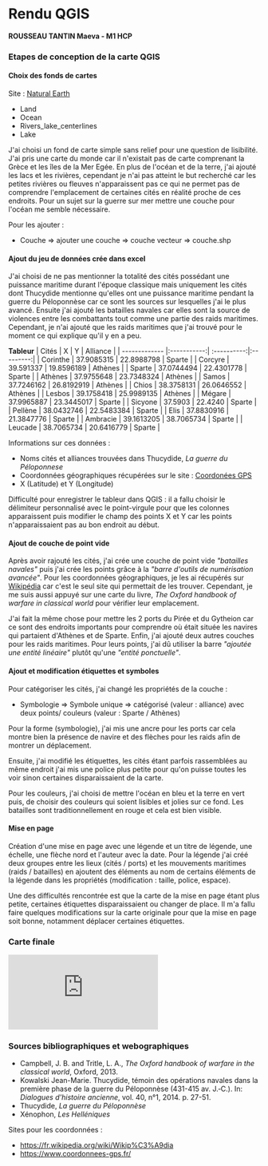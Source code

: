 <!-- Headings -->
# Rendu QGIS
**ROUSSEAU TANTIN Maeva - M1 HCP**
### Etapes de conception de la carte QGIS
#### Choix des fonds de cartes
Site : [Natural Earth](https://www.naturalearthdata.com/downloads/)
* Land
* Ocean 
* Rivers_lake_centerlines
* Lake

J'ai choisi un fond de carte simple sans relief pour une question de lisibilité. J'ai pris une carte du monde car il n'existait pas de carte comprenant la Grèce et les îles de la Mer Egée. En plus de l'océan et de la terre, j'ai ajouté les lacs et les rivières, cependant je n'ai pas atteint le but recherché car les petites rivières ou fleuves n'apparaissent pas ce qui ne permet pas de comprendre l'emplacement de certaines cités en réalité proche de ces endroits. Pour un sujet sur la guerre sur mer mettre une couche pour l'océan me semble nécessaire.

Pour les ajouter : 
* Couche => ajouter une couche => couche vecteur => couche.shp

#### Ajout du jeu de données crée dans excel
J'ai choisi de ne pas mentionner la totalité des cités possédant une puissance maritime durant l'époque classique mais uniquement les cités dont Thucydide mentionne qu'elles ont une puissance maritime pendant la guerre du Péloponnèse car ce sont les sources sur lesquelles j'ai le plus avancé. Ensuite j'ai ajouté les batailles navales car elles sont la source de violences entre les combattants tout comme une partie des raids maritimes. Cependant, je n'ai ajouté que les raids maritimes que j'ai trouvé pour le moment ce qui explique qu'il y en a peu. 

**Tableur**
| Cités         | X           | Y           | Alliance  |
| ------------- |:-----------:| :----------:|:---------:|
| Corinthe      | 37.9085315  | 22.8988798  | Sparte    |
| Corcyre       | 39.591337   | 19.8596189  | Athènes   |
| Sparte        | 37.0744494  | 22.4301778  | Sparte    |
| Athènes       | 37.9755648  | 23.7348324  | Athènes   |
| Samos         | 37.7246162  | 26.8192919  | Athènes   |
| Chios         | 38.3758131  | 26.0646552  | Athènes   |
| Lesbos        | 39.1758418  | 25.9989135  | Athènes   |
| Mégare        | 37.9965887  | 23.3445017  | Sparte    |
| Sicyone       | 37.5903     | 22.4240     | Sparte    |
| Pellène       | 38.0432746  | 22.5483384  | Sparte    |
| Elis          | 37.8830916  | 21.3847776  | Sparte    |
| Ambracie      | 39.1613205  | 38.7065734  | Sparte    |
| Leucade       | 38.7065734  | 20.6416779  | Sparte    |

Informations sur ces données :
* Noms cités et alliances trouvées dans Thucydide, _La guerre du Péloponnese_
* Coordonnées géographiques récupérées sur le site : [Coordonées GPS](https://www.coordonnees-gps.fr/)
* X (Latitude) et Y (Longitude)

Difficulté pour enregistrer le tableur dans QGIS : il a fallu choisir le délimiteur personnalisé avec le point-virgule pour que les colonnes apparaissent puis modifier le champ des points X et Y car les points n'apparaissaient pas au bon endroit au début. 

#### Ajout de couche de point vide
Après avoir rajouté les cités, j'ai crée une couche de point vide _"batailles navales"_ puis j'ai crée les points grâce à la _"barre d'outils de numérisation avancée"_. Pour les coordonnées géographiques, je les ai récupérés sur [Wikipédia](https://fr.wikipedia.org/wiki/Wikip%C3%A9dia) car c'est le seul site qui permettait de les trouver. Cependant, je me suis aussi appuyé sur une carte du livre, _The Oxford handbook of warfare in classical world_ pour vérifier leur emplacement.

J'ai fait la même chose pour mettre les 2 ports du Pirée et du Gytheion car ce sont des endroits importants pour comprendre où était située les navires qui partaient d'Athènes et de Sparte. Enfin, j'ai ajouté deux autres couches pour les raids maritimes. Pour leurs points, j'ai dû utiliser la barre _"ajoutée une entité linéaire"_ plutôt qu'une _"entité ponctuelle"_. 

#### Ajout et modification étiquettes et symboles
Pour catégoriser les cités, j'ai changé les propriétés de la couche :
* Symbologie => Symbole unique => catégorisé (valeur : alliance) avec deux points/ couleurs (valeur : Sparte / Athènes)

Pour la forme (symbologie), j'ai mis une ancre pour les ports car cela montre bien la présence de navire et des flèches pour les raids afin de montrer un déplacement.

Ensuite, j'ai modifié les étiquettes, les cités étant parfois rassemblées au même endroit j'ai mis une police plus petite pour qu'on puisse toutes les voir sinon certaines disparaissaient de la carte.

Pour les couleurs, j'ai choisi de mettre l'océan en bleu et la terre en vert puis, de choisir des couleurs qui soient lisibles et jolies sur ce fond. Les batailles sont traditionnellement en rouge et cela est bien visible. 

#### Mise en page
Création d'une mise en page avec une légende et un titre de légende, une échelle, une flèche nord et l'auteur avec la date. Pour la légende j'ai créé deux groupes entre les lieux (cités / ports) et les mouvements maritimes (raids / batailles) en ajoutent des éléments au nom de certains éléments de la légende dans les propriétés (modification : taille, police, espace).

Une des difficultés rencontrée est que la carte de la mise en page étant plus petite, certaines étiquettes disparaissaient ou changer de place. Il m'a fallu faire quelques modifications sur la carte originale pour que la mise en page soit bonne, notamment déplacer certaines étiquettes.

### Carte finale
![README.md](<https://github.com/MaevaRT30/Rendu-QGIS/blob/500020fd2f329dd88ace03b98d79769717790520/README.md>)

### Sources bibliographiques et webographiques
* Campbell, J. B. and Tritle, L. A., _The Oxford handbook of warfare in the classical world_, Oxford, 2013.
* Kowalski Jean-Marie. Thucydide, témoin des opérations navales dans la première phase de la guerre du Péloponnèse (431-415 av. J.‑C.). In: _Dialogues d'histoire ancienne_, vol. 40, n°1, 2014. p. 27-51.
* Thucydide, _La guerre du Péloponnèse_
* Xénophon, _Les Helléniques_

Sites pour les coordonnées : 
* https://fr.wikipedia.org/wiki/Wikip%C3%A9dia
* https://www.coordonnees-gps.fr/
